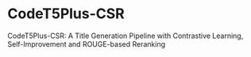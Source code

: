 # CodeT5Plus-CSR
CodeT5Plus-CSR: A Title Generation Pipeline with Contrastive Learning, Self-Improvement and ROUGE-based Reranking
